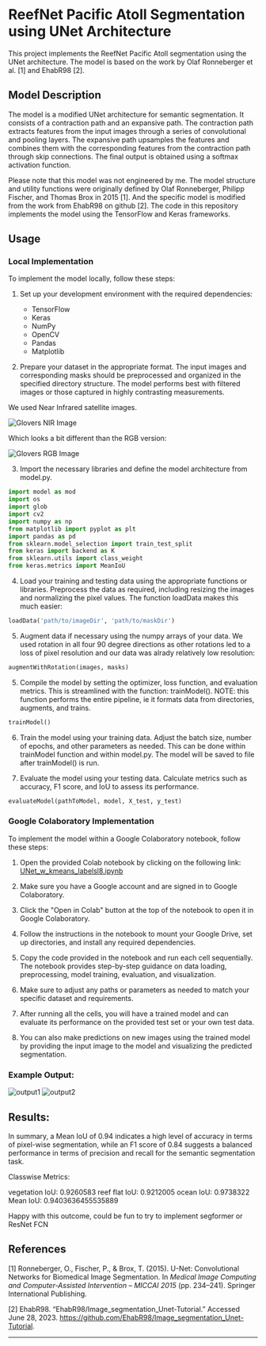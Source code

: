 # ReefNet Pacific Atoll Segmentation using UNet Architecture

This project implements the ReefNet Pacific Atoll segmentation using the UNet architecture. The model is based on the work by Olaf Ronneberger et al. [1] and EhabR98 [2].

## Model Description

The model is a modified UNet architecture for semantic segmentation. It consists of a contraction path and an expansive path. The contraction path extracts features from the input images through a series of convolutional and pooling layers. The expansive path upsamples the features and combines them with the corresponding features from the contraction path through skip connections. The final output is obtained using a softmax activation function.

Please note that this model was not engineered by me. The model structure and utility functions were originally defined by Olaf Ronneberger, Philipp Fischer, and Thomas Brox in 2015 [1]. And the specific model is modified from the work from EhabR98 on github [2]. The code in this repository implements the model using the TensorFlow and Keras frameworks.

## Usage

### Local Implementation

To implement the model locally, follow these steps:

1. Set up your development environment with the required dependencies:
   - TensorFlow
   - Keras
   - NumPy
   - OpenCV
   - Pandas
   - Matplotlib

2. Prepare your dataset in the appropriate format. The input images and corresponding masks should be preprocessed and organized in the specified directory structure. The model performs best with filtered images or those captured in highly contrasting measurements.  

We used Near Infrared satellite images. 

![Glovers NIR Image](NIR/A_BZ_Glovers%20Reef_NIR.jpg)

Which looks a bit different than the RGB version:

![Glovers RGB Image](additional_resource/glovers.png)

3. Import the necessary libraries and define the model architecture from model.py.

```python
import model as mod
import os
import glob
import cv2
import numpy as np
from matplotlib import pyplot as plt
import pandas as pd
from sklearn.model_selection import train_test_split
from keras import backend as K
from sklearn.utils import class_weight
from keras.metrics import MeanIoU
```

4. Load your training and testing data using the appropriate functions or libraries. Preprocess the data as required, including resizing the images and normalizing the pixel values. The function loadData makes this much easier:

```python
loadData('path/to/imageDir', 'path/to/maskDir')
```
5. Augment data if necessary using the numpy arrays of your data.  We used rotation in all four 90 degree directions as other rotations led to a loss of pixel resolution and our data was alrady relatively low resolution: 

```python
augmentWithRotation(images, masks)
```

5. Compile the model by setting the optimizer, loss function, and evaluation metrics. This is streamlined with the function: trainModel().
NOTE: this function performs the entire pipeline, ie it formats data from directories, augments, and trains.

```python
trainModel()
```

6. Train the model using your training data. Adjust the batch size, number of epochs, and other parameters as needed. This can be done within trainModel function and within model.py.  The model will be saved to file after trainModel() is run.

7. Evaluate the model using your testing data. Calculate metrics such as accuracy, F1 score, and IoU to assess its performance. 

```python
evaluateModel(pathToModel, model, X_test, y_test)
```


### Google Colaboratory Implementation

To implement the model within a Google Colaboratory notebook, follow these steps:

1. Open the provided Colab notebook by clicking on the following link: [UNet_w_kmeans_labelsl8.ipynb](https://colab.research.google.com/github/gordoncd/ReefNet/blob/main/UNet_w_kmeans_labelsl8.ipynb)

2. Make sure you have a Google account and are signed in to Google Colaboratory.

3. Click the "Open in Colab" button at the top of the notebook to open it in Google Colaboratory.

4. Follow the instructions in the notebook to mount your Google Drive, set up directories, and install any required dependencies.

5. Copy the code provided in the notebook and run each cell sequentially. The notebook provides step-by-step guidance on data loading, preprocessing, model training, evaluation, and visualization.

6. Make sure to adjust any paths or parameters as needed to match your specific dataset and requirements.

7. After running all the cells, you will have a trained model and can evaluate its performance on the provided test set or your own test data.

8. You can also make predictions on new images using the trained model by providing the input image to the model and visualizing the predicted segmentation.

### Example Output:

![output1](example_output/aiZoom-atolls-w-kmeans-8-34.png)
![output2](example_output/aiZoom-atolls-w-kmeans-8-99.png)

## Results:

In summary, a Mean IoU of 0.94 indicates a high level of accuracy in terms of pixel-wise segmentation, while an F1 score of 0.84 suggests a balanced performance in terms of precision and recall for the semantic segmentation task.

Classwise Metrics:

vegetation IoU: 0.9260583
reef flat IoU: 0.9212005
ocean IoU: 0.9738322
Mean IoU: 0.9403636455535889

Happy with this outcome, could be fun to try to implement segformer or ResNet FCN

## References

[1] Ronneberger, O., Fischer, P., & Brox, T. (2015). U-Net: Convolutional Networks for Biomedical Image Segmentation. In *Medical Image Computing and Computer-Assisted Intervention – MICCAI 2015* (pp. 234–241). Springer International Publishing.

[2] EhabR98. “EhabR98/Image_segmentation_Unet-Tutorial.” Accessed June 28, 2023. https://github.com/EhabR98/Image_segmentation_Unet-Tutorial.


---

